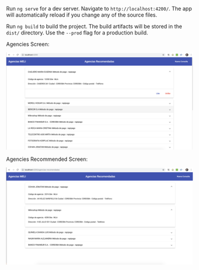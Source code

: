 Run `ng serve` for a dev server. Navigate to `http://localhost:4200/`. The app will automatically reload if you change any of the source files.

Run `ng build` to build the project. The build artifacts will be stored in the `dist/` directory. Use the `--prod` flag for a production build.

Agencies Screen:

![Pantalla Agencias](./busqueda-agencias-index.png?raw=true "Pantalla Agencias")

Agencies Recommended Screen:

![Pantalla Agencias Recomendadas](./agencias-recomendadas.png?raw=true "Pantalla Agencias Recomendadas")
